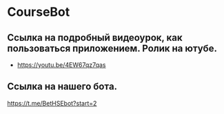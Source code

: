# CourseBot
## Ссылка на подробный видеоурок, как пользоваться приложением. Ролик на ютубе.
- https://youtu.be/4EW67qz7qas
## Ссылка на нашего бота.
https://t.me/BetHSEbot?start=2
